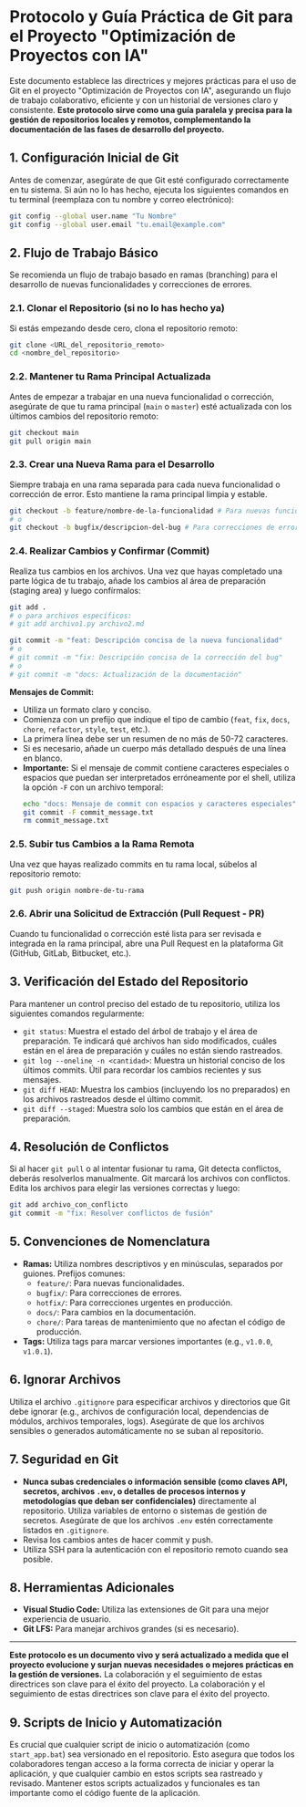 # Protocolo y Guía Práctica de Git para el Proyecto "Optimización de Proyectos con IA"

Este documento establece las directrices y mejores prácticas para el uso de Git en el proyecto "Optimización de Proyectos con IA", asegurando un flujo de trabajo colaborativo, eficiente y con un historial de versiones claro y consistente. **Este protocolo sirve como una guía paralela y precisa para la gestión de repositorios locales y remotos, complementando la documentación de las fases de desarrollo del proyecto.**

## 1. Configuración Inicial de Git

Antes de comenzar, asegúrate de que Git esté configurado correctamente en tu sistema. Si aún no lo has hecho, ejecuta los siguientes comandos en tu terminal (reemplaza con tu nombre y correo electrónico):

```bash
git config --global user.name "Tu Nombre"
git config --global user.email "tu.email@example.com"
```

## 2. Flujo de Trabajo Básico

Se recomienda un flujo de trabajo basado en ramas (branching) para el desarrollo de nuevas funcionalidades y correcciones de errores.

### 2.1. Clonar el Repositorio (si no lo has hecho ya)

Si estás empezando desde cero, clona el repositorio remoto:

```bash
git clone <URL_del_repositorio_remoto>
cd <nombre_del_repositorio>
```

### 2.2. Mantener tu Rama Principal Actualizada

Antes de empezar a trabajar en una nueva funcionalidad o corrección, asegúrate de que tu rama principal (`main` o `master`) esté actualizada con los últimos cambios del repositorio remoto:

```bash
git checkout main
git pull origin main
```

### 2.3. Crear una Nueva Rama para el Desarrollo

Siempre trabaja en una rama separada para cada nueva funcionalidad o corrección de error. Esto mantiene la rama principal limpia y estable.

```bash
git checkout -b feature/nombre-de-la-funcionalidad # Para nuevas funcionalidades
# o
git checkout -b bugfix/descripcion-del-bug # Para correcciones de errores
```

### 2.4. Realizar Cambios y Confirmar (Commit)

Realiza tus cambios en los archivos. Una vez que hayas completado una parte lógica de tu trabajo, añade los cambios al área de preparación (staging area) y luego confírmalos:

```bash
git add .
# o para archivos específicos:
# git add archivo1.py archivo2.md

git commit -m "feat: Descripción concisa de la nueva funcionalidad"
# o
# git commit -m "fix: Descripción concisa de la corrección del bug"
# o
# git commit -m "docs: Actualización de la documentación"
```

**Mensajes de Commit:**
*   Utiliza un formato claro y conciso.
*   Comienza con un prefijo que indique el tipo de cambio (`feat`, `fix`, `docs`, `chore`, `refactor`, `style`, `test`, etc.).
*   La primera línea debe ser un resumen de no más de 50-72 caracteres.
*   Si es necesario, añade un cuerpo más detallado después de una línea en blanco.
*   **Importante:** Si el mensaje de commit contiene caracteres especiales o espacios que puedan ser interpretados erróneamente por el shell, utiliza la opción `-F` con un archivo temporal:
    ```bash
    echo "docs: Mensaje de commit con espacios y caracteres especiales" > commit_message.txt
    git commit -F commit_message.txt
    rm commit_message.txt
    ```

### 2.5. Subir tus Cambios a la Rama Remota

Una vez que hayas realizado commits en tu rama local, súbelos al repositorio remoto:

```bash
git push origin nombre-de-tu-rama
```

### 2.6. Abrir una Solicitud de Extracción (Pull Request - PR)

Cuando tu funcionalidad o corrección esté lista para ser revisada e integrada en la rama principal, abre una Pull Request en la plataforma Git (GitHub, GitLab, Bitbucket, etc.).

## 3. Verificación del Estado del Repositorio

Para mantener un control preciso del estado de tu repositorio, utiliza los siguientes comandos regularmente:

*   `git status`: Muestra el estado del árbol de trabajo y el área de preparación. Te indicará qué archivos han sido modificados, cuáles están en el área de preparación y cuáles no están siendo rastreados.
*   `git log --oneline -n <cantidad>`: Muestra un historial conciso de los últimos commits. Útil para recordar los cambios recientes y sus mensajes.
*   `git diff HEAD`: Muestra los cambios (incluyendo los no preparados) en los archivos rastreados desde el último commit.
*   `git diff --staged`: Muestra solo los cambios que están en el área de preparación.

## 4. Resolución de Conflictos

Si al hacer `git pull` o al intentar fusionar tu rama, Git detecta conflictos, deberás resolverlos manualmente. Git marcará los archivos con conflictos. Edita los archivos para elegir las versiones correctas y luego:

```bash
git add archivo_con_conflicto
git commit -m "fix: Resolver conflictos de fusión"
```

## 5. Convenciones de Nomenclatura

*   **Ramas:** Utiliza nombres descriptivos y en minúsculas, separados por guiones. Prefijos comunes:
    *   `feature/`: Para nuevas funcionalidades.
    *   `bugfix/`: Para correcciones de errores.
    *   `hotfix/`: Para correcciones urgentes en producción.
    *   `docs/`: Para cambios en la documentación.
    *   `chore/`: Para tareas de mantenimiento que no afectan el código de producción.
*   **Tags:** Utiliza tags para marcar versiones importantes (e.g., `v1.0.0`, `v1.0.1`).

## 6. Ignorar Archivos

Utiliza el archivo `.gitignore` para especificar archivos y directorios que Git debe ignorar (e.g., archivos de configuración local, dependencias de módulos, archivos temporales, logs). Asegúrate de que los archivos sensibles o generados automáticamente no se suban al repositorio.

## 7. Seguridad en Git

*   **Nunca subas credenciales o información sensible (como claves API, secretos, archivos `.env`, o detalles de procesos internos y metodologías que deban ser confidenciales)** directamente al repositorio. Utiliza variables de entorno o sistemas de gestión de secretos. Asegúrate de que los archivos `.env` estén correctamente listados en `.gitignore`.
*   Revisa los cambios antes de hacer commit y push.
*   Utiliza SSH para la autenticación con el repositorio remoto cuando sea posible.

## 8. Herramientas Adicionales

*   **Visual Studio Code:** Utiliza las extensiones de Git para una mejor experiencia de usuario.
*   **Git LFS:** Para manejar archivos grandes (si es necesario).

---

**Este protocolo es un documento vivo y será actualizado a medida que el proyecto evolucione y surjan nuevas necesidades o mejores prácticas en la gestión de versiones.** La colaboración y el seguimiento de estas directrices son clave para el éxito del proyecto. La colaboración y el seguimiento de estas directrices son clave para el éxito del proyecto.

## 9. Scripts de Inicio y Automatización

Es crucial que cualquier script de inicio o automatización (como `start_app.bat`) sea versionado en el repositorio. Esto asegura que todos los colaboradores tengan acceso a la forma correcta de iniciar y operar la aplicación, y que cualquier cambio en estos scripts sea rastreado y revisado. Mantener estos scripts actualizados y funcionales es tan importante como el código fuente de la aplicación.